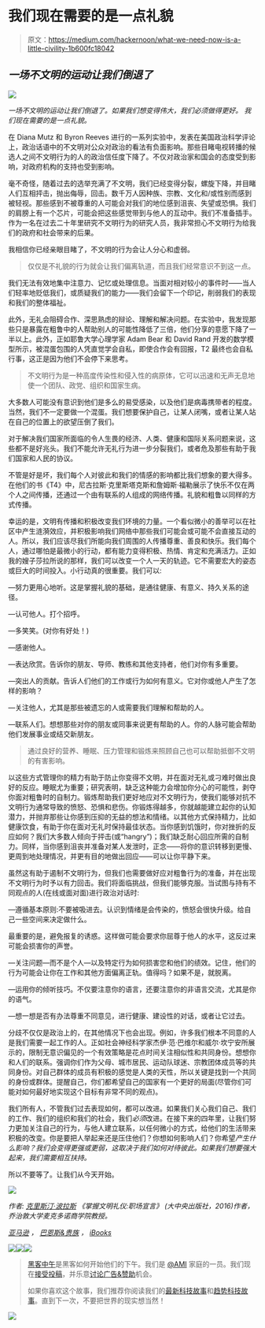 # 我们现在需要的是一点礼貌

> 原文：<https://medium.com/hackernoon/what-we-need-now-is-a-little-civility-1b600fc18042>

## *一场不文明的运动让我们倒退了*

![](img/511b0d588dc44a558c82f1c5a4a1b740.png)

*一场不文明的运动让我们倒退了。如果我们想变得伟大，我们必须做得更好。* *我们现在需要的是一点礼貌。*

在 Diana Mutz 和 Byron Reeves 进行的一系列实验中，发表在美国政治科学评论上，政治话语中的不文明对公众对政治的看法有负面影响。那些目睹电视转播的候选人之间不文明行为的人的政治信任度下降了。不仅对政治家和国会的态度受到影响，对政府机构的支持也受到影响。

毫不奇怪，随着过去的选举充满了不文明，我们已经变得分裂，螺旋下降，并目睹人们互相抨击，抛出侮辱，回击。数千万人因种族、宗教、文化和/或性别而感到被轻视。那些感到不被尊重的人可能会对我们的地位感到沮丧、失望或恐惧。我们的肩膀上有一个芯片，可能会把这些感觉带到与他人的互动中。我们不准备插手。作为一名在过去二十年里研究不文明行为的研究人员，我非常担心不文明行为给我们的政府和社会带来的后果。

我相信你已经亲眼目睹了，不文明的行为会让人分心和虚弱。

> 仅仅是不礼貌的行为就会让我们偏离轨道，而且我们经常意识不到这一点。

我们无法有效地集中注意力、记忆或处理信息。当面对相对较小的事件时——当人们轻率地贬低我们，或质疑我们的能力——我们会留下一个印记，削弱我们的表现和我们的整体福祉。

此外，无礼会阻碍合作、深思熟虑的辩论、理解和解决问题。在实验中，我发现那些只是暴露在粗鲁中的人帮助别人的可能性降低了三倍，他们分享的意愿下降了一半以上。此外，正如耶鲁大学心理学家 Adam Bear 和 David Rand 开发的数学模型所示，被混蛋包围的人凭直觉学会自私，即使合作会有回报，T2 最终也会自私行事，这正是因为他们不会停下来思考。

> 不文明行为是一种高度传染性和侵入性的病原体，它可以迅速和无声无息地使一个团队、政党、组织和国家生病。

大多数人可能没有意识到他们是多么的易受感染，以及他们是病毒携带者的程度。当然，我们不一定要做一个混蛋。我们想要保护自己，让某人闭嘴，或者让某人站在自己的位置上的欲望压倒了我们。

对于解决我们国家所面临的令人生畏的经济、人类、健康和国际关系问题来说，这些都不是好兆头。我们不能允许无礼行为进一步分裂我们，或者危及那些有助于我们国家和人民的协议。

不管是好是坏，我们每个人对彼此和我们的情感的影响都比我们想象的要大得多。在他们的书《T4》中，尼古拉斯·克里斯塔克斯和詹姆斯·福勒展示了快乐不仅在两个人之间传播，还通过一个由有联系的人组成的网络传播。礼貌和粗鲁以同样的方式传播。

幸运的是，文明有传播和积极改变我们环境的力量。一个看似微小的善举可以在社区中产生涟漪效应，并积极影响我们网络中那些我们可能会或可能不会直接互动的人。所以，我们应该尽我们所能向我们周围的人传播尊重、善良和快乐。我们每个人，通过哪怕是最微小的行动，都有能力变得积极、热情、肯定和充满活力。正如我的嫂子莎拉所说的那样，我们可以改变一个人一天的轨迹。它不需要宏大的姿态或巨大的时间投入。小行动真的很重要。我们可以:

—努力更用心地听。这是掌握礼貌的基础，是通往健康、有意义、持久关系的途径。

—认可他人。打个招呼。

—多笑笑。(对你有好处！)

—感谢他人。

—表达欣赏。告诉你的朋友、导师、教练和其他支持者，他们对你有多重要。

—突出人的贡献。告诉人们他们的工作或行为如何有意义。它对你或他人产生了怎样的影响？

—关注他人，尤其是那些被遗忘的人或需要我们理解和帮助的人。

—联系人们。想想那些对你的朋友或同事来说更有帮助的人。你的人脉可能会帮助他们发展事业或结交新朋友。

> 通过良好的营养、睡眠、压力管理和锻炼来照顾自己也可以帮助抵御不文明的有害影响。

以这些方式管理你的精力有助于防止你变得不文明，并在面对无礼或刁难时做出良好的反应。睡眠尤为重要；研究表明，缺乏这种能力会增加你分心的可能性，剥夺你面对粗鲁时的自制力。锻炼帮助我们更好地应对不文明行为，使我们能够对抗不文明行为通常导致的愤怒、恐惧和悲伤。你锻炼得越多，你就越能建立起你的认知潜力，并抛弃那些让你感到压抑的无益的想法和情绪。以其他方式保持精力，比如健康饮食，有助于你在面对无礼时保持最佳状态。当你感到饥饿时，你对挫折的反应如何？我们大多数人倾向于抨击(或“hangry”)；我们缺乏耐心回应所需的自制力。同样，当你感到沮丧并准备对某人发泄时，正念——将你的意识转移到更慢、更周到地处理情况，并更有目的地做出回应——可以让你平静下来。

虽然这有助于遏制不文明行为，但我们也需要做好应对粗鲁行为的准备，并在出现不文明行为时予以有力回击。我们将面临挑战，但我们能够克服。当试图与持有不同观点的人(在线或面对面)进行政治对话时:

—遵循基本原则:不要被吸进去。认识到情绪是会传染的，愤怒会很快升级。给自己一些空间来决定做什么。

最重要的是，避免报复的诱惑。这样做可能会要求你屈尊于他人的水平，这反过来可能会损害你的声誉。

—关注问题—而不是个人—以及特定行为如何损害您和他们的绩效。记住，他们的行为可能会让你在工作和其他方面偏离正轨。值得吗？如果不是，就脱离。

—运用你的倾听技巧。不仅要注意你的语言，还要注意你的非语言交流，尤其是你的语气。

—想一想是否有办法尊重不同意见，进行健康、建设性的对话，或者让它过去。

分歧不仅仅是政治上的，在其他情况下也会出现。例如，许多我们根本不同意的人是我们需要一起工作的人。正如社会神经科学家杰伊·范·巴维尔和威尔·坎宁安所展示的，限制无意识偏见的一个有效策略是花点时间关注相似性和共同身份。想想你和人们的联系。强调你们作为父母、城市居民、运动队球迷、宗教团体成员等的共同身份。对自己群体的成员有积极的感觉是人类的天性，所以关键是找到一个共同的身份或群体。提醒自己，你们都希望自己的国家有一个更好的局面(尽管你们可能对如何最好地实现这个目标有非常不同的观点)。

我们所有人，不管我们过去表现如何，都可以改进。如果我们关心我们自己、我们的工作、我们的组织和我们的社会，我们*必须*改进。在接下来的四年里，让我们努力更加关注自己的行为，与他人建立联系，以任何微小的方式，给他们的生活带来积极的改变。你是要把人举起来还是压住他们？你想如何影响人们？你希望*产生什么影响？我们会变得更强或更弱，这取决于我们如何对待彼此。如果我们想要强大起来，我们需要相互扶持。*

所以不要等了。让我们从今天开始。

![](img/e39302811c75a54aade8dcf9f65d1f69.png)

*作者:* [*克里斯汀·波拉斯*](http://www.christineporath.com/the-author/) *《掌握文明礼仪:职场宣言》* *(大中央出版社，2016)作者，乔治敦大学麦克多诺商学院教授。*

[*亚马逊*](https://goo.gl/ytSnKJ) *，* [*巴恩斯&贵族*](https://goo.gl/uJczuO) *，* [*iBooks*](https://goo.gl/D4LpFP)

[![](img/50ef4044ecd4e250b5d50f368b775d38.png)](http://bit.ly/HackernoonFB)[![](img/979d9a46439d5aebbdcdca574e21dc81.png)](https://goo.gl/k7XYbx)[![](img/2930ba6bd2c12218fdbbf7e02c8746ff.png)](https://goo.gl/4ofytp)

> [黑客中午](http://bit.ly/Hackernoon)是黑客如何开始他们的下午。我们是 [@AMI](http://bit.ly/atAMIatAMI) 家庭的一员。我们现在[接受投稿](http://bit.ly/hackernoonsubmission)，并乐意[讨论广告&赞助](mailto:partners@amipublications.com)机会。
> 
> 如果你喜欢这个故事，我们推荐你阅读我们的[最新科技故事](http://bit.ly/hackernoonlatestt)和[趋势科技故事](https://hackernoon.com/trending)。直到下一次，不要把世界的现实想当然！

![](img/be0ca55ba73a573dce11effb2ee80d56.png)